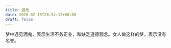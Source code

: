 ```yaml
---
title: 酒鬼
date: 2020-02-15T20:54:12+08:00
draft: false
---
```


梦中遇见酒鬼，表示生活不务正业，和缺乏道德观念。女人做这样的梦，表示没有名誉。
